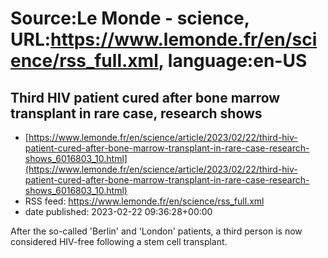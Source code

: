 # Source:Le Monde - science, URL:https://www.lemonde.fr/en/science/rss_full.xml, language:en-US

## Third HIV patient cured after bone marrow transplant in rare case, research shows
 - [https://www.lemonde.fr/en/science/article/2023/02/22/third-hiv-patient-cured-after-bone-marrow-transplant-in-rare-case-research-shows_6016803_10.html](https://www.lemonde.fr/en/science/article/2023/02/22/third-hiv-patient-cured-after-bone-marrow-transplant-in-rare-case-research-shows_6016803_10.html)
 - RSS feed: https://www.lemonde.fr/en/science/rss_full.xml
 - date published: 2023-02-22 09:36:28+00:00

After the so-called 'Berlin' and 'London' patients, a third person is now considered HIV-free following a stem cell transplant.

